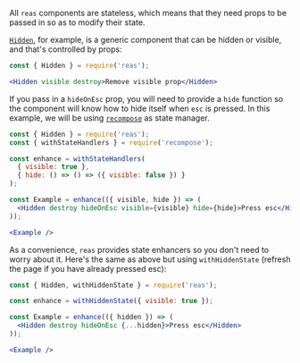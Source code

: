 All `reas` components are stateless, which means that they need props to be passed in so as to modify their state.

[`Hidden`](#hidden), for example, is a generic component that can be hidden or visible, and that's controlled by props:
```jsx { "showCode": true }
const { Hidden } = require('reas');

<Hidden visible destroy>Remove visible prop</Hidden>
```

If you pass in a `hideOnEsc` prop, you will need to provide a `hide` function so the component will know how to hide itself when `esc` is pressed. In this example, we will be using [`recompose`](https://github.com/acdlite/recompose) as state manager.
```jsx { "showCode": true }
const { Hidden } = require('reas');
const { withStateHandlers } = require('recompose');

const enhance = withStateHandlers(
  { visible: true },
  { hide: () => () => ({ visible: false }) }
);

const Example = enhance(({ visible, hide }) => (
  <Hidden destroy hideOnEsc visible={visible} hide={hide}>Press esc</Hidden>
));

<Example />
```

As a convenience, `reas` provides state enhancers so you don't need to worry about it. Here's the same as above but using `withHiddenState` (refresh the page if you have already pressed esc):
```jsx { "showCode": true }
const { Hidden, withHiddenState } = require('reas');

const enhance = withHiddenState({ visible: true });

const Example = enhance(({ hidden }) => (
  <Hidden destroy hideOnEsc {...hidden}>Press esc</Hidden>
));

<Example />
```
